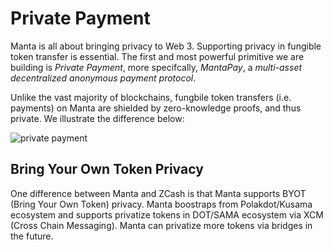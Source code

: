 # Private Payment

Manta is all about bringing privacy to Web 3.  Supporting privacy in fungible token transfer is essential. The first and most powerful primitive we are building is _Private Payment_, more specifcally, *MantaPay*, a _multi-asset decentralized anonymous payment protocol_. 

Unlike the vast majority of blockchains, fungbile token transfers (i.e. payments) on Manta are shielded by zero-knowledge proofs, and thus private. We illustrate the difference below:

![private payment](./resources/private-payment.png)

## Bring Your Own Token Privacy

One difference between Manta and ZCash is that Manta supports BYOT (Bring Your Own Token) privacy. Manta boostraps from Polakdot/Kusama ecosystem and supports privatize tokens in DOT/SAMA ecosystem via XCM (Cross Chain Messaging). Manta can privatize more tokens via bridges in the future.

